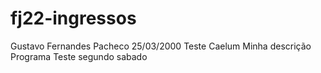 # fj22-ingressos
Gustavo Fernandes Pacheco
25/03/2000
Teste Caelum
Minha descrição
Programa
Teste segundo sabado
